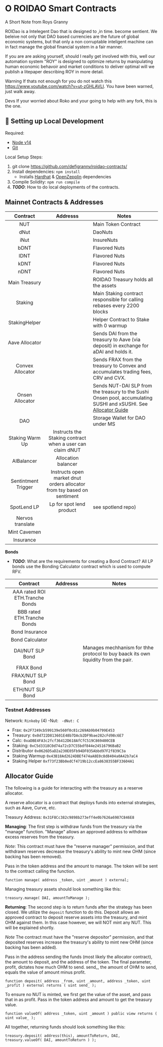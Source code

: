 # O  ROIDAO Smart Contracts
A Short Note from Roys Granny

ROIDao is a Intelegent Dao that is designed to ,in time. become sentient. We beleive not only that DAO based currencies are the future of global economic systems, but that only a non corruptable inteligent machine can in fact manage the global financial system in a fair manner. 

If you are are asking yourself, should I really get involved with this, well our automation system "ROY" is designed to optimize returns by manipulating human economic behavoir and market conditions to deliver optimal   will we publish a litepaper describing ROY in more detail. 


Warning If thats not enough for you  do not watch this  https://www.youtube.com/watch?v=ut-zGHLAVLI. You have been warned, just walk away. 

Devs
If your worried about Roko and your going to help with any fork, this is the one. 


##  🔧 Setting up Local Development
Required: 
- [Node v14](https://nodejs.org/download/release/latest-v14.x/)  
- [Git](https://git-scm.com/downloads)


Local Setup Steps:
1. git clone https://github.com/defigranny/roidao-contracts/
1. Install dependencies: `npm install` 
    - Installs [Hardhat](https://hardhat.org/getting-started/) & [OpenZepplin](https://docs.openzeppelin.com/contracts/4.x/) dependencies
1. Compile Solidity: `npm run compile`
1. **_TODO_**: How to do local deployments of the contracts.


## Mainnet Contracts & Addresses

|Contract       | Addresss                                                                                                            | Notes   |
|:-------------:|:-------------------------------------------------------------------------------------------------------------------:|-------|
|NUT        || Main Token Contract|
|dNut           || DaoNuts|
iNut || InsureNuts|
bDNT || Flavored Nuts|[SHA256}
lDNT || Flavored Nuts|[scrypt}
kDNT || Flavored Nuts|[Kadena}
nDNT|| Flavored Nuts|[CKB}
Main Treasury       ||ROIDAO Treasury holds all the assets        |
|Staking || Main Staking contract responsible for calling rebases every 2200 blocks|
|StakingHelper  || Helper Contract to Stake with 0 warmup |
|Aave Allocator || Sends DAI from the treasury to Aave (via deposit) in exchange for aDAI and holds it. 
|Convex Allocator || Sends FRAX from the treasury to Convex and accumulates trading fees, CRV and CVX. 
|Onsen Allocator || Sends NUT-DAI SLP from the treasury to the Sushi Onsen pool, accumulating SUSHI and xSUSHI. See [Allocator Guide](#allocator-guide)|
|DAO            ||Storage Wallet for DAO under MS |
|Staking Warm Up| Instructs the Staking contract when a user can claim dNUT |
|AIBalancer| Allocation balancer|
|Sentintment Trigger| Instructs open market dnut orders allocator from tsy based on sentiment|
|SpotLend LP| Lp for spot lend product |see spotlend repo)
|Nervos translate|
|Mint Cavemen|
|Insurance|
**Bonds**
- **_TODO_**: What are the requirements for creating a Bond Contract?
All LP bonds use the Bonding Calculator contract which is used to compute RFV. 

|Contract       | Addresss                                                                                                            | Notes   |
|:-------------:|:-------------------------------------------------------------------------------------------------------------------:|-------|
|AAA rated ROI ETH.Tranche Bonds || | Tranched Bonds (AAA) 
|BBB rated  ETH.Tranche Bonds || | Tranched Bonds (BBB) 
|Bond Insurance|| | Tranched Bond Insurance mechnism 
Bond Calculator|| ||DAI bond Main bond managing serve mechanics for NUT/DAI|
|DAI/NUT SLP Bond|| Manages mechhanism for thhe protocol to buy baack its own liquidity from the pair.
|FRAX Bond|
|FRAX/NUT SLP Bond||
|ETH/NUT SLP Bond||



### Testnet Addresses

Network: `Rinkeby` (4)
-Nut: `
-dNut: C` 
- Frax: `0x2F7249cb599139e560f0c81c269Ab9b04799E453`
- Treasury: `0x0d722D813601E48b7DAcb2DF9bae282cFd98c6E7`
- Calc: `0xaDBE4FA3c2fcf36412D618AfCfC519C869400CEB` 
- Staking: `0xC5d3318C0d74a72cD7C55bdf844e24516796BaB2` 
- Distributor `0x0626D5aD2a230E05Fb94DF035Abbd97F2f839C3a` 
- Staking Warmup `0x43B18Ad2624DBEf474aA8E0c8d8404a0A42b7aC4` 
- Staking Helper `0xf73f23Bb0edCf4719b12ccEa8638355BF33604A1`


## Allocator Guide

The following is a guide for interacting with the treasury as a reserve allocator.

A reserve allocator is a contract that deploys funds into external strategies, such as Aave, Curve, etc.

Treasury Address: `0x31F8Cc382c9898b273eff4e0b7626a6987C846E8`

**Managing**:
The first step is withdraw funds from the treasury via the "manage" function. "Manage" allows an approved address to withdraw excess reserves from the treasury.

*Note*: This contract must have the "reserve manager" permission, and that withdrawn reserves decrease the treasury's ability to mint new OHM (since backing has been removed).

Pass in the token address and the amount to manage. The token will be sent to the contract calling the function.

```
function manage( address _token, uint _amount ) external;
```

Managing treasury assets should look something like this:
```
treasury.manage( DAI, amountToManage );
```

**Returning**:
The second step is to return funds after the strategy has been closed.
We utilize the `deposit` function to do this. Deposit allows an approved contract to deposit reserve assets into the treasury, and mint OHM against them. In this case however, we will NOT mint any NUT. This will be explained shortly.

*Note* The contract must have the "reserve depositor" permission, and that deposited reserves increase the treasury's ability to mint new OHM (since backing has been added).


Pass in the address sending the funds (most likely the allocator contract), the amount to deposit, and the address of the token. The final parameter, profit, dictates how much OHM to send. send_, the amount of OHM to send, equals the value of amount minus profit.
```
function deposit( address _from, uint _amount, address _token, uint _profit ) external returns ( uint send_ );
```

To ensure no NUT is minted, we first get the value of the asset, and pass that in as profit.
Pass in the token address and amount to get the treasury value.
```
function valueOf( address _token, uint _amount ) public view returns ( uint value_ );
```

All together, returning funds should look something like this:
```
treasury.deposit( address(this), amountToReturn, DAI, treasury.valueOf( DAI, amountToReturn ) );
```
